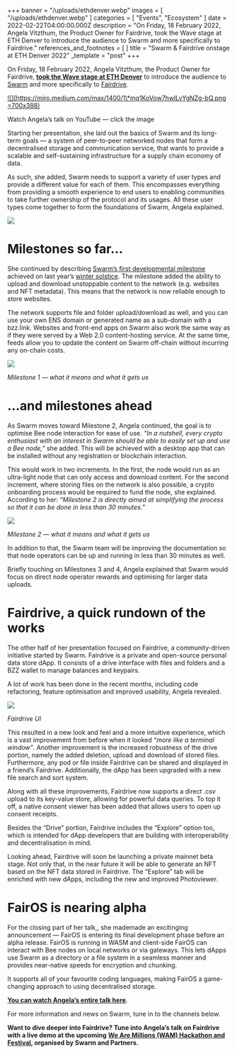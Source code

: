 +++
banner = "/uploads/ethdenver.webp"
images = [ "/uploads/ethdenver.webp" ]
categories = [ "Events", "Ecosystem" ]
date = 2022-02-22T04:00:00.000Z
description = "On Friday, 18 February 2022, Angela Vitzthum, the Product Owner for Fairdrive, took the Wave stage at ETH Denver to introduce the audience to Swarm and more specifically to Fairdrive."
references_and_footnotes = [ ]
title = "Swarm & Fairdrive onstage at ETH Denver 2022"
_template = "post"
+++

On Friday, 18 February 2022, Angela Vitzthum, the Product Owner for Fairdrive, [**took the Wave stage at ETH Denver**](https://youtu.be/22HfkeEmOK4) to introduce the audience to [Swarm](https://www.ethswarm.org/) and more specifically to [Fairdrive](https://blog.fairdatasociety.org/posts/2022/01/fair-data-protocol-a-roadmap-towards-data-sovereignty-and-personal-freedom/).

[![](https://miro.medium.com/max/1400/1\*mq1KoVow7hwILvYgNZg-bQ.png =700x388)](https://www.youtube.com/watch?v=22HfkeEmOK4)

Watch Angela’s talk on YouTube — click the image

Starting her presentation, she laid out the basics of Swarm and its long-term goals — a system of peer-to-peer networked nodes that form a decentralised storage and communication service, that wants to provide a scalable and self-sustaining infrastructure for a supply chain economy of data.

As such, she added, Swarm needs to support a variety of user types and provide a different value for each of them. This encompasses everything from providing a smooth experience to end users to enabling communities to take further ownership of the protocol and its usages. All these user types come together to form the foundations of Swarm, Angela explained.

![](/uploads/ethdenver.png)

# Milestones so far…

She continued by describing [Swarm’s first developmental milestone](https://medium.com/ethereum-swarm/announcing-the-swarm-foundation-technical-milestones-e66bba8dc6b) achieved on last year’s [winter solstice](https://medium.com/ethereum-swarm/if-youve-missed-it-here-s-the-gather-swarm-event-recap-bac481367739). The milestone added the ability to upload and download unstoppable content to the network (e.g. websites and NFT metadata). This means that the network is now reliable enough to store websites.

The network supports file and folder upload/download as well, and you can use your own ENS domain or generated name as a sub-domain with a bzz.link. Websites and front-end apps on Swarm also work the same way as if they were served by a Web 2.0 content-hosting service. At the same time, feeds allow you to update the content on Swarm off-chain without incurring any on-chain costs.

![](/uploads/milestone-1.png)

_Milestone 1 — what it means and what it gets us_

# …and milestones ahead

As Swarm moves toward Milestone 2, Angela continued, the goal is to optimise Bee node interaction for ease of use. _“In a nutshell, every crypto enthusiast with an interest in Swarm should be able to easily set up and use a Bee node,”_ she added. This will be achieved with a desktop app that can be installed without any registration or blockchain interaction.

This would work in two increments. In the first, the node would run as an ultra-light node that can only access and download content. For the second increment, where storing files on the network is also possible, a crypto onboarding process would be required to fund the node, she explained. According to her: _“Milestone 2 is directly aimed at simplifying the process so that it can be done in less than 30 minutes.”_

![](/uploads/milestone-2.png)

_Milestone 2 — what it means and what it gets us_

In addition to that, the Swarm team will be improving the documentation so that node operators can be up and running in less than 30 minutes as well.

Briefly touching on Milestones 3 and 4, Angela explained that Swarm would focus on direct node operator rewards and optimising for larger data uploads.

# Fairdrive, a quick rundown of the works

The other half of her presentation focused on Fairdrive, a community-driven initiative started by Swarm. Fairdrive is a private and open-source personal data store dApp. It consists of a drive interface with files and folders and a BZZ wallet to manage balances and keypairs.

A lot of work has been done in the recent months, including code refactoring, feature optimisation and improved usability, Angela revealed.

![](/uploads/fairdrive-ui.png)

_Fairdrive UI_

This resulted in a new look and feel and a more intuitive experience, which is a vast improvement from before when it looked _“more like a terminal window”_. Another improvement is the increased robustness of the drive portion, namely the added deletion, upload and download of stored files. Furthermore, any pod or file inside Fairdrive can be shared and displayed in a friend’s Fairdrive. Additionally, the dApp has been upgraded with a new file search and sort system.

Along with all these improvements, Fairdrive now supports a direct .csv upload to its key-value store, allowing for powerful data queries. To top it off, a native consent viewer has been added that allows users to open up consent receipts.

Besides the “Drive” portion, Fairdrive includes the “Explore” option too, which is intended for dApp developers that are building with interoperability and decentralisation in mind.

Looking ahead, Fairdrive will soon be launching a private mainnet beta stage. Not only that, in the near future it will be able to generate an NFT based on the NFT data stored in Fairdrive. The “Explore” tab will be enriched with new dApps, including the new and improved Photoviewer.

# FairOS is nearing alpha

For the closing part of her talk,, she mademade an excitinging announcement — FairOS is entering its final development phase before an alpha release. FairOS is running in WASM and client-side FairOS can interact with Bee nodes on local networks or via gateways. This lets dApps use Swarm as a directory or a file system in a seamless manner and provides near-native speeds for encryption and chunking.

It supports all of your favourite coding languages, making FairOS a game-changing approach to using decentralised storage.

[**You can watch Angela’s entire talk here**](https://youtu.be/22HfkeEmOK4).

For more information and news on Swarm, tune in to the channels below.

**Want to dive deeper into Fairdrive? Tune into Angela’s talk on Fairdrive with a live demo at the upcoming** [**We Are Millions (WAM) Hackathon and Festival**](https://medium.com/ethereum-swarm/we-are-millions-building-a-better-web-48687b03f8dd)**, organised by Swarm and Partners.**
